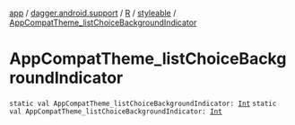 [app](../../../index.md) / [dagger.android.support](../../index.md) / [R](../index.md) / [styleable](index.md) / [AppCompatTheme_listChoiceBackgroundIndicator](./-app-compat-theme_list-choice-background-indicator.md)

# AppCompatTheme_listChoiceBackgroundIndicator

`static val AppCompatTheme_listChoiceBackgroundIndicator: `[`Int`](https://kotlinlang.org/api/latest/jvm/stdlib/kotlin/-int/index.html)
`static val AppCompatTheme_listChoiceBackgroundIndicator: `[`Int`](https://kotlinlang.org/api/latest/jvm/stdlib/kotlin/-int/index.html)